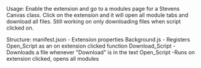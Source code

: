 Usage:
Enable the extension and go to a modules page for a Stevens Canvas class.
Click on the extension and it will open all module tabs and download all files.
Still working on only downloading files when script clicked on.

Structure:
manifest.json - Extension properties
Background.js - Registers Open_Script as an on extension clicked function
Download_Script - Downloads a file whenever "Download" is in the text
Open_Script -Runs on extension clicked, opens all modules
